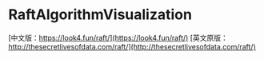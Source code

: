 # RaftAlgorithmVisualization

[中文版：https://look4.fun/raft/](https://look4.fun/raft/)
[英文原版：http://thesecretlivesofdata.com/raft/](http://thesecretlivesofdata.com/raft/)